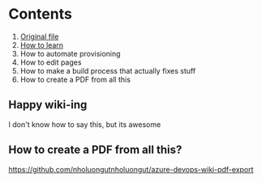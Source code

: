 # Contents

1. [Original file](/contents)
2. [How to learn](/learn)
3. How to automate provisioning
4. How to edit pages
5. How to make a build process that actually fixes stuff
6. How to create a PDF from all this

## Happy wiki-ing

I don't know how to say this, but its awesome


## How to create a PDF from all this?

https://github.com/nholuongutnholuongut/azure-devops-wiki-pdf-export

